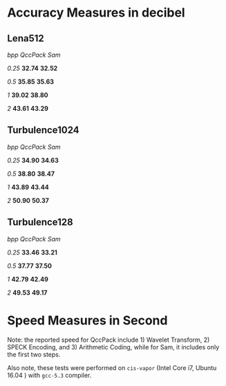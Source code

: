 # Accuracy Measures in decibel

## Lena512

*bpp*      *QccPack*       *Sam*

*0.25*       **32.74**          **32.52** 

*0.5*         **35.85**          **35.63**

*1*            **39.02**          **38.80**

*2*            **43.61**          **43.29** 



## Turbulence1024

*bpp*        *QccPack*         *Sam*

*0.25*        **34.90**            **34.63** 

*0.5*          **38.80**            **38.47**

*1*             **43.89**            **43.44**

*2*             **50.90**            **50.37**



## Turbulence128

*bpp*        *QccPack*         *Sam*

*0.25*        **33.46**            **33.21** 

*0.5*          **37.77**            **37.50**

*1*             **42.79**            **42.49**

*2*             **49.53**            **49.17**



# Speed Measures in Second

Note: the reported speed for QccPack include 1) Wavelet Transform, 2) SPECK Encoding, and 3) Arithmetic Coding, while for Sam, it includes only the first two steps.

Also note, these tests were performed on `cis-vapor` (Intel Core i7, Ubuntu 16.04 ) with `gcc-5.3` compiler. 